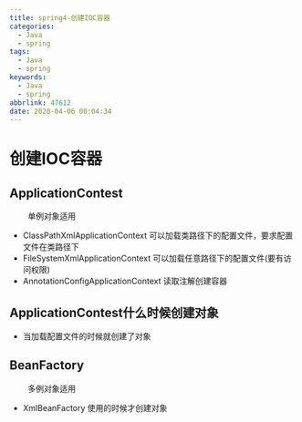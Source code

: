```yaml
---
title: spring4-创建IOC容器
categories:
  - Java
  - spring
tags:
  - Java
  - spring
keywords:
  - Java
  - spring
abbrlink: 47612
date: 2020-04-06 00:04:34
---
```


# 创建IOC容器
## ApplicationContest
&emsp;&emsp; 单例对象适用
- ClassPathXmlApplicationContext 可以加载类路径下的配置文件，要求配置文件在类路径下
- FileSystemXmlApplicationContext 可以加载任意路径下的配置文件(要有访问权限)
- AnnotationConfigApplicationContext 读取注解创建容器

## ApplicationContest什么时候创建对象
- 当加载配置文件的时候就创建了对象
<!-- more -->
## BeanFactory
&emsp;&emsp; 多例对象适用
- XmlBeanFactory 使用的时候才创建对象